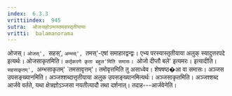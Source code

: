 ```yaml
---
index:  6.3.3
vrittiindex:  945
sutra:  ओजःसहोऽम्भस्तमसस्तृतीयायाः
vritti:  balamanorama 
---
```


ओजस्। `ओजस्', `सहस्', `अम्भस्', `तमस्'-एषां समाहारद्वन्द्वः। एभ्य परस्यास्तृतीयाया अलुक् स्यादुत्तरपदे इत्यर्थः। ओजसाकृतमिति। `कर्तृकरणे कृता बहुल'मिति समासः। `ओजो दीप्तौ बले' इत्यमरः। इत्यादीति। `सहसाकृतम्', `अम्भसाकृतम्' `तमसावृत्तम्'। तमोवृत्तमिति तु असाध्वेव। शेषषष्ठ�आ वा समासः। अञ्जस उपसङ्ख्यानमिति। अञ्जश्शब्दात्तृतीयाया अलुक उपसङ्ख्यानमित्यर्थः। अञ्जसाकृतमिति। अञ्जश्शब्द आर्जवे वर्तते, यथा क्षेत्रज्ञोऽञ्जसा नयतीत्यादौ तथा दर्शनात्। तदाह---आर्जवेनेति। 

